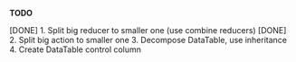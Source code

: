 **TODO**

[DONE] 1. Split big reducer to smaller one (use combine reducers)
[DONE] 2. Split big action to smaller one
3. Decompose DataTable, use inheritance
4. Create DataTable control column
